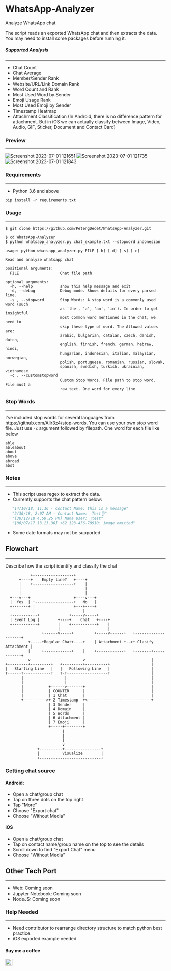 # WhatsApp-Analyzer
Analyze WhatsApp chat

The script reads an exported WhatsApp chat and then extracts the data. You may need to install some packages before running it.

##### Supported Analysis
----------------------
- Chat Count
- Chat Average
- Member/Sender Rank
- Website/URL/Link Domain Rank
- Word Count and Rank
- Most Used Word by Sender
- Emoji Usage Rank
- Most Used Emoji by Sender
- Timestamp Heatmap
- Attachment Classification (In Android, there is no difference pattern for attachment. But in iOS we can actually classify between Image, Video, Audio, GIF, Sticker, Document and Contact Card)

### Preview
----------------------
![Screenshot 2023-07-01 121651](https://github.com/A-Bitz/WatsappAnalyzer/assets/118044372/a8362a88-d018-4ece-9d21-2abbc239579f)
![Screenshot 2023-07-01 121735](https://github.com/A-Bitz/WatsappAnalyzer/assets/118044372/05a05e88-bc82-413b-8be1-c8ebbfde1b9c)
![Screenshot 2023-07-01 121843](https://github.com/A-Bitz/WatsappAnalyzer/assets/118044372/327bde7a-4eb4-4618-8444-d864db6e640b)


### Requirements
----------------------
- Python 3.6 and above
```python
pip install -r requirements.txt
```
### Usage
----------------------
```
$ git clone https://github.com/PetengDedet/WhatsApp-Analyzer.git

$ cd WhatsApp-Analyzer
$ python whatsapp_analyzer.py chat_example.txt --stopword indonesian 
```

```shell
usage: python whatsapp_analyzer.py FILE [-h] [-d] [-s] [-c]

Read and analyze whatsapp chat

positional arguments:
  FILE                  Chat file path

optional arguments:
  -h, --help            show this help message and exit
  -d, --debug           Debug mode. Shows details for every parsed line.
  -s , --stopword       Stop Words: A stop word is a commonly used word (such
                        as 'the', 'a', 'an', 'in'). In order to get insightful
                        most common word mentioned in the chat, we need to
                        skip these type of word. The Allowed values are:
                        arabic, bulgarian, catalan, czech, danish, dutch,
                        english, finnish, french, german, hebrew, hindi,
                        hungarian, indonesian, italian, malaysian, norwegian,
                        polish, portuguese, romanian, russian, slovak,
                        spanish, swedish, turkish, ukrainian, vietnamese
  -c , --customstopword 
                        Custom Stop Words. File path to stop word. File must a
                        raw text. One word for every line
```
### Stop Words
----------------------
I've included stop words for several languages from https://github.com/Alir3z4/stop-words.
You can use your own stop word file.
Just use `-c` argument followed by filepath.
One word for each file like below
```
able
ableabout
about
above
abroad
abst
```


### Notes
----------------------
- This script uses regex to extract the data.
- Currently supports the chat pattern below:
 ```python
    "14/10/18, 11:16 - Contact Name: this is a message"
    "2/30/18, 2:07 AM - Contact Name:  Test👌"
    "[30/12/18 4.59.25 PM] Nama User: 🙏test"
    "[06/07/17 13.23.30] ‪+62 123-456-78910‬: image omitted"
  ```
- Some date formats may not be supported


## Flowchart
----------------------
Describe how the script identify and classify the chat
```
           +------------------+
      +----+    Empty line?   +----+
      |    +------------------+    |
      |                            |
      |                            |
  +---v---+                   +----v---+
  |  Yes  | +-----------------+   No   |
  +-------+ |                 +---+----+
            |                     |
  +---------+-+             +-----v-----+
  | Event Log |        +----+    Chat   +----+
  +-----------+        |    +-----------+    |
                       |                     |
                +------v-----+         +-----v------+   +--------------------+
          +-----+Regular Chat+----+    | Attachment +-->+ Clasify Attachment |
          |     +------------+    |    +------------+   +-------+------------+
          v                       v                             |
+---------+---------+   +---------+----------+                  |
|   Starting Line   |   |   Following Line   |                  |
+------+------------+   +-+------------------+                  |
       |                  |                                     |
       |                  |                                     |
       |           +------v-------+                             |
       |           | COUNTER      |                             |
       |           | 1 Chat       |                             |
       +---------->+ 2 Timestamp  +<----------------------------+
                   | 3 Sender     |
                   | 4 Domain     |
                   | 5 Words      |
                   | 6 Attachment |
                   | 7 Emoji      |
                   +-----+--------+
                         |
                         |
                         |
                         v
              +----------+----------------+
              |          Visualize        |
              +---------------------------+
```


### Getting chat source
#### Android:
- Open a chat/group chat
- Tap on three dots on the top right
- Tap "More"
- Choose "Export chat"
- Choose "Without Media"

#### iOS
- Open a chat/group chat
- Tap on contact name/group name on the top to see the details
- Scroll down to find "Export Chat" menu
- Choose "Without Media"

## Other Tech Port
----------------------
- Web: Coming soon
- Jupyter Notebook: Coming soon
- NodeJS: Coming soon

### Help Needed
----------------------
- Need contributor to rearrange directory structure to match python best practice.
- iOS exported example needed 

#### Buy me a coffee
<a href="https://www.buymeacoffee.com/PetengDedet" target="_blank"><img src="https://cdn.buymeacoffee.com/buttons/lato-orange.png" alt="Buy Me A Coffee" style="height: 22px !important;" ></a>
